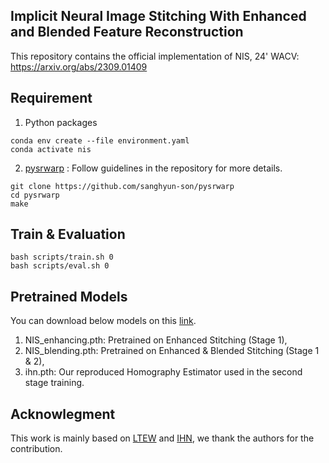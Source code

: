 ## Implicit Neural Image Stitching With Enhanced and Blended Feature Reconstruction

This repository contains the official implementation of NIS, 24' WACV: https://arxiv.org/abs/2309.01409

## Requirement
1) Python packages
```
conda env create --file environment.yaml
conda activate nis
```
2) [pysrwarp](https://github.com/sanghyun-son/srwarp)
: Follow guidelines in the repository for more details.
```
git clone https://github.com/sanghyun-son/pysrwarp
cd pysrwarp
make
```

## Train & Evaluation
```
bash scripts/train.sh 0
bash scripts/eval.sh 0
```

## Pretrained Models
You can download below models on this [link](https://drive.google.com/file/d/1sdfquwxhKLq2aBGGdtiu8_SM-g-aDUtM/view?usp=share_link).
1. NIS_enhancing.pth: Pretrained on Enhanced Stitching (Stage 1),
2. NIS_blending.pth: Pretrained on Enhanced & Blended Stitching (Stage 1 & 2),
3. ihn.pth: Our reproduced Homography Estimator used in the second stage training.

## Acknowlegment
This work is mainly based on [LTEW](https://github.com/jaewon-lee-b/ltew) and [IHN](https://github.com/imdumpl78/IHN), we thank the authors for the contribution.
